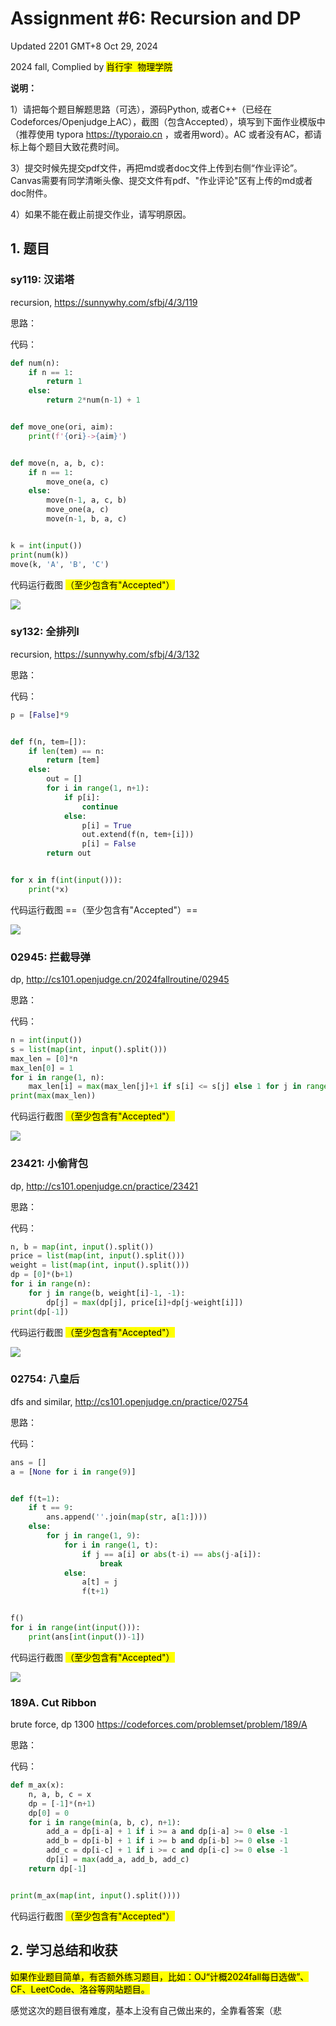 # Assignment #6: Recursion and DP

Updated 2201 GMT+8 Oct 29, 2024

2024 fall, Complied by <mark>肖行宇  物理学院</mark>



**说明：**

1）请把每个题目解题思路（可选），源码Python, 或者C++（已经在Codeforces/Openjudge上AC），截图（包含Accepted），填写到下面作业模版中（推荐使用 typora https://typoraio.cn ，或者用word）。AC 或者没有AC，都请标上每个题目大致花费时间。

3）提交时候先提交pdf文件，再把md或者doc文件上传到右侧“作业评论”。Canvas需要有同学清晰头像、提交文件有pdf、"作业评论"区有上传的md或者doc附件。

4）如果不能在截止前提交作业，请写明原因。



## 1. 题目

### sy119: 汉诺塔

recursion, https://sunnywhy.com/sfbj/4/3/119  

思路：



代码：

```python
def num(n):
    if n == 1:
        return 1
    else:
        return 2*num(n-1) + 1


def move_one(ori, aim):
    print(f'{ori}->{aim}')


def move(n, a, b, c):
    if n == 1:
        move_one(a, c)
    else:
        move(n-1, a, c, b)
        move_one(a, c)
        move(n-1, b, a, c)


k = int(input())
print(num(k))
move(k, 'A', 'B', 'C')
```



代码运行截图 <mark>（至少包含有"Accepted"）</mark>

![](https://github.com/Xingyu-Xiao/My-Picbed/raw/main/%E5%B1%8F%E5%B9%95%E6%88%AA%E5%9B%BE%202024-10-30%20183211.png)



### sy132: 全排列I

recursion, https://sunnywhy.com/sfbj/4/3/132

思路：



代码：

```python
p = [False]*9


def f(n, tem=[]):
    if len(tem) == n:
        return [tem]
    else:
        out = []
        for i in range(1, n+1):
            if p[i]:
                continue
            else:
                p[i] = True
                out.extend(f(n, tem+[i]))
                p[i] = False
        return out


for x in f(int(input())):
    print(*x)
```



代码运行截图 ==（至少包含有"Accepted"）==

![](https://github.com/Xingyu-Xiao/My-Picbed/raw/main/%E5%B1%8F%E5%B9%95%E6%88%AA%E5%9B%BE%202024-10-30%20220611.png)



### 02945: 拦截导弹 

dp, http://cs101.openjudge.cn/2024fallroutine/02945

思路：



代码：

```python
n = int(input())
s = list(map(int, input().split()))
max_len = [0]*n
max_len[0] = 1
for i in range(1, n):
    max_len[i] = max(max_len[j]+1 if s[i] <= s[j] else 1 for j in range(i))
print(max(max_len))
```



代码运行截图 <mark>（至少包含有"Accepted"）</mark>

![](https://github.com/Xingyu-Xiao/My-Picbed/raw/main/%E5%B1%8F%E5%B9%95%E6%88%AA%E5%9B%BE%202024-10-30%20163955.png)



### 23421: 小偷背包 

dp, http://cs101.openjudge.cn/practice/23421

思路：



代码：

```python
n, b = map(int, input().split())
price = list(map(int, input().split()))
weight = list(map(int, input().split()))
dp = [0]*(b+1)
for i in range(n):
    for j in range(b, weight[i]-1, -1):
        dp[j] = max(dp[j], price[i]+dp[j-weight[i]])
print(dp[-1])

```



代码运行截图 <mark>（至少包含有"Accepted"）</mark>

![](https://github.com/Xingyu-Xiao/My-Picbed/raw/main/%E5%B1%8F%E5%B9%95%E6%88%AA%E5%9B%BE%202024-10-31%20093923.png)



### 02754: 八皇后

dfs and similar, http://cs101.openjudge.cn/practice/02754

思路：



代码：

```python
ans = []
a = [None for i in range(9)]


def f(t=1):
    if t == 9:
        ans.append(''.join(map(str, a[1:])))
    else:
        for j in range(1, 9):
            for i in range(1, t):
                if j == a[i] or abs(t-i) == abs(j-a[i]):
                    break
            else:
                a[t] = j
                f(t+1)


f()
for i in range(int(input())):
    print(ans[int(input())-1])

```



代码运行截图 <mark>（至少包含有"Accepted"）</mark>

![](https://github.com/Xingyu-Xiao/My-Picbed/raw/main/%E5%B1%8F%E5%B9%95%E6%88%AA%E5%9B%BE%202024-10-30%20230204.png)



### 189A. Cut Ribbon 

brute force, dp 1300 https://codeforces.com/problemset/problem/189/A

思路：



代码：

```python
def m_ax(x):
    n, a, b, c = x
    dp = [-1]*(n+1)
    dp[0] = 0
    for i in range(min(a, b, c), n+1):
        add_a = dp[i-a] + 1 if i >= a and dp[i-a] >= 0 else -1
        add_b = dp[i-b] + 1 if i >= b and dp[i-b] >= 0 else -1
        add_c = dp[i-c] + 1 if i >= c and dp[i-c] >= 0 else -1
        dp[i] = max(add_a, add_b, add_c)
    return dp[-1]


print(m_ax(map(int, input().split())))
```



代码运行截图 <mark>（至少包含有"Accepted"）</mark>





## 2. 学习总结和收获

<mark>如果作业题目简单，有否额外练习题目，比如：OJ“计概2024fall每日选做”、CF、LeetCode、洛谷等网站题目。</mark>

感觉这次的题目很有难度，基本上没有自己做出来的，全靠看答案（悲



